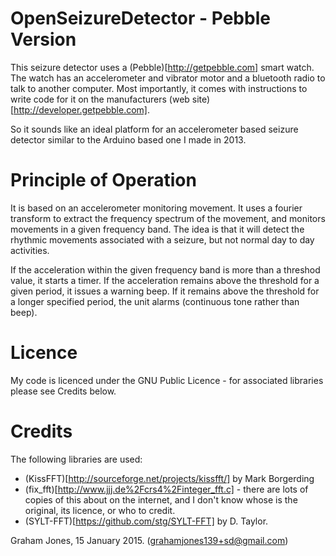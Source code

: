 OpenSeizureDetector - Pebble Version
====================================

This seizure detector uses a (Pebble)[http://getpebble.com] smart watch.
The watch has an accelerometer and vibrator motor and a bluetooth radio
to talk to another computer.  Most importantly, it comes with instructions to
write code for it on the manufacturers (web site)[http://developer.getpebble.com].   

So it sounds like an ideal platform for an accelerometer based seizure detector
similar to the Arduino based one I made in 2013.

Principle of Operation
======================
It is based on an accelerometer monitoring movement.  It uses a fourier
transform to extract the frequency spectrum of the movement, and monitors
movements in a given frequency band.   The idea is that it will detect the
rhythmic movements associated with a seizure, but not normal day to day
activities.

If the acceleration within the given frequency band is more than a
threshod value, it starts a timer.  If the acceleration remains above
the threshold for a given period, it issues a warning beep.
If it remains above the threshold for a longer specified period, the unit
alarms (continuous tone rather than beep).


Licence
=======
My code is licenced under the GNU Public Licence - for associated libraries 
please see Credits below.

Credits
=======
The following libraries are used:
* (KissFFT)[http://sourceforge.net/projects/kissfft/] by Mark Borgerding
* (fix_fft)[http://www.jjj.de%2Fcrs4%2Finteger_fft.c] - there are lots of copies of this about on the internet, and I don't know whose is the original, its licence, or who to credit.
* (SYLT-FFT)[https://github.com/stg/SYLT-FFT] by D. Taylor.


Graham Jones, 15 January 2015.  (grahamjones139+sd@gmail.com)